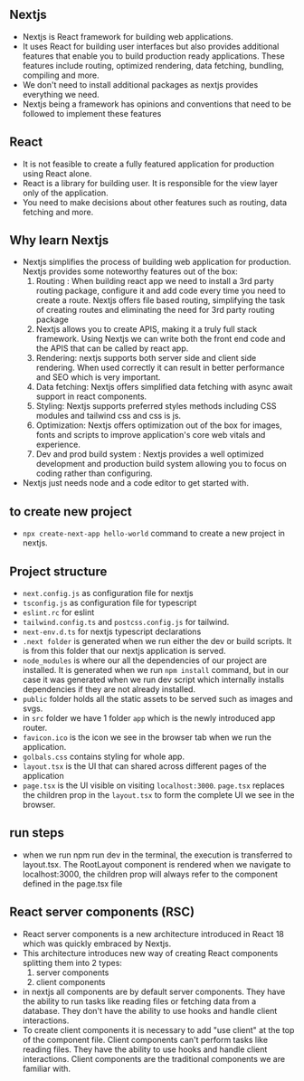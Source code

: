 ## Nextjs

- Nextjs is React framework for building web applications.
- It uses React for building user interfaces but also provides additional features that enable you to build production ready applications. These features include routing, optimized rendering, data fetching, bundling, compiling and more.
- We don't need to install additional packages as nextjs provides everything we need.
- Nextjs being a framework has opinions and conventions that need to be followed to implement these features

## React

- It is not feasible to create a fully featured application for production using React alone.
- React is a library for building user. It is responsible for the view layer only of the application.
- You need to make decisions about other features such as routing, data fetching and more.

## Why learn Nextjs

- Nextjs simplifies the process of building web application for production. Nextjs provides some noteworthy features out of the box:
  1. Routing : When building react app we need to install a 3rd party routing package, configure it and add code every time you need to create a route. Nextjs offers file based routing, simplifying the task of creating routes and eliminating the need for 3rd party routing package
  2. Nextjs allows you to create APIS, making it a truly full stack framework. Using Nextjs we can write both the front end code and the APIS that can be called by react app.
  3. Rendering: nextjs supports both server side and client side rendering. When used correctly it can result in better performance and SEO which is very important.
  4. Data fetching: Nextjs offers simplified data fetching with async await support in react components.
  5. Styling: Nextjs supports preferred styles methods including CSS modules and tailwind css and css is js.
  6. Optimization: Nextjs offers optimization out of the box for images, fonts and scripts to improve application's core web vitals and experience.
  7. Dev and prod build system : Nextjs provides a well optimized development and production build system allowing you to focus on coding rather than configuring.
- Nextjs just needs node and a code editor to get started with.

## to create new project

- `npx create-next-app hello-world` command to create a new project in nextjs.

## Project structure

- `next.config.js` as configuration file for nextjs
- `tsconfig.js` as configuration file for typescript
- `eslint.rc` for eslint
- `tailwind.config.ts` and `postcss.config.js` for tailwind.
- `next-env.d.ts` for nextjs typescript declarations
- `.next folder` is generated when we run either the dev or build scripts. It is from this folder that our nextjs application is served.
- `node_modules` is where our all the dependencies of our project are installed. It is generated when we run `npm install` command, but in our case it was generated when we run dev script which internally installs dependencies if they are not already installed.
- `public` folder holds all the static assets to be served such as images and svgs.
- in `src` folder we have 1 folder `app` which is the newly introduced app router.
- `favicon.ico` is the icon we see in the browser tab when we run the application.
- `golbals.css` contains styling for whole app.
- `layout.tsx` is the UI that can shared across different pages of the application
- `page.tsx` is the UI visible on visiting `localhost:3000`. `page.tsx` replaces the children prop in the `layout.tsx` to form the complete UI we see in the browser.

## run steps

- when we run npm run dev in the terminal, the execution is transferred to layout.tsx. The RootLayout component is rendered when we navigate to localhost:3000, the children prop will always refer to the component defined in the page.tsx file

## React server components (RSC)

- React server components is a new architecture introduced in React 18 which was quickly embraced by Nextjs.
- This architecture introduces new way of creating React components splitting them into 2 types:
  1. server components
  2. client components
- in nextjs all components are by default server components. They have the ability to run tasks like reading files or fetching data from a database. They don't have the ability to use hooks and handle client interactions.
- To create client components it is necessary to add "use client" at the top of the component file. Client components can't perform tasks like reading files. They have the ability to use hooks and handle client interactions. Client components are the traditional components we are familiar with.
